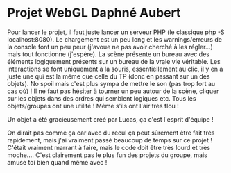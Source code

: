# Projet WebGL Daphné Aubert
Pour lancer le projet, il faut juste lancer un serveur PHP (le classique php -S localhost:8080). Le chargement est un peu long et les warnings/erreurs de la console font un peu peur (j'avoue ne pas avoir cherché à les régler...) mais tout fonctionne (j'espère).
La scène présente un bureau avec des éléments logiquement présents sur un bureau de la vraie vie véritable. Les interactions se font uniquement à la souris, essentiellement au clic, il y en a juste une qui est la même que celle du TP (donc en passant sur un des objets).
No spoil mais c'est plus sympa de mettre le son (pas trop fort au cas où) !
Il ne faut pas hésiter à tourner un peu autour de la scène, cliquer sur les objets dans des ordres qui semblent logiques etc. Tous les objets/groupes ont une utilité ! Même s'ils ont l'air très flou !

Un objet a été gracieusement créé par Lucas, ça c'est l'esprit d'équipe !

On dirait pas comme ça car avec du recul ça peut sûrement être fait très rapidement, mais j'ai vraiment passé beaucoup de temps sur ce projet ! C'était vraiment marrant à faire, mais le code doit être très lourd et très moche....
C'est clairement pas le plus fun des projets du groupe, mais amuse toi bien quand même avec !
